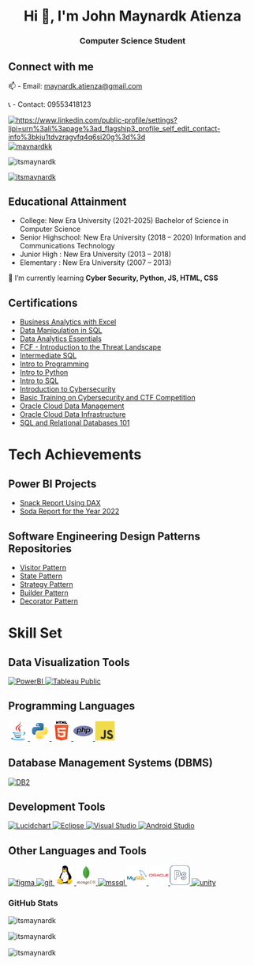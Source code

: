 <h1 align="center">Hi 👋, I'm John Maynardk Atienza</h1>
<h3 align="center">Computer Science Student</h3>

## Connect with me
📫 - Email: maynardk.atienza@gmail.com

📞 - Contact: 09553418123

<a href="https://www.linkedin.com/in/john-maynardk-atienza-a6a1b5290/" target="blank"><img align="center" src="https://raw.githubusercontent.com/rahuldkjain/github-profile-readme-generator/master/src/images/icons/Social/linked-in-alt.svg" alt="https://www.linkedin.com/public-profile/settings?lipi=urn%3ali%3apage%3ad_flagship3_profile_self_edit_contact-info%3bkju1tdvzragvfq4q6si20g%3d%3d" height="30" width="40" /></a>
<a href="https://fb.com/maynardkk" target="blank"><img align="center" src="https://raw.githubusercontent.com/rahuldkjain/github-profile-readme-generator/master/src/images/icons/Social/facebook.svg" alt="maynardkk" height="30" width="40" /></a>
</p>




<p align="left"> <img src="https://komarev.com/ghpvc/?username=itsmaynardk&label=Profile%20views&color=0e75b6&style=flat" alt="itsmaynardk" /> </p>

<p align="left"> <a href="https://github.com/ryo-ma/github-profile-trophy"><img src="https://github-profile-trophy.vercel.app/?username=itsmaynardk" alt="itsmaynardk" /></a> </p>

   ## Educational Attainment
   - College: New Era University (2021-2025) Bachelor of Science in Computer Science
   - Senior Highschool: New Era University (2018 – 2020) Information and Communications Technology
   - Junior High 	: New Era University (2013 – 2018)
   - Elementary 	: New Era University (2007 – 2013) 	
   

🌱 I’m currently learning **Cyber Security, Python, JS, HTML, CSS**
   ## Certifications
- [Business Analytics with Excel](https://drive.google.com/file/d/1l9MuJqzNFf2IBc0FfgU9UWl7jhssfGaY/view?usp=sharing)
- [Data Manipulation in SQL](https://drive.google.com/file/d/1scoFeu6hdoiYU3JYqYfinOcoj8zVEH84/view?usp=sharing)
- [Data Analytics Essentials](https://drive.google.com/file/d/1IdSOmXcZkweqzaZjcetTm6PA4yczICQd/view?usp=sharing)
- [FCF - Introduction to the Threat Landscape](https://drive.google.com/file/d/1OPBOemD8USgfwpKYfMAYQNT2ZQY-Vcnj/view?usp=sharing)
- [Intermediate SQL](https://drive.google.com/file/d/1TdWCl2cVjXZA0Ceix7vtiSCqq47ztyWj/view?usp=sharing)
- [Intro to Programming](https://drive.google.com/file/d/1zUCnHe6s5YkafigGBsrFbpVVME9GULKv/view?usp=sharing)
- [Intro to Python](https://drive.google.com/file/d/1YXQxrOFAPRh4V4FQzk7xu1h7fy1b915P/view?usp=sharing)
- [Intro to SQL](https://drive.google.com/file/d/1kw7no7O5eIH6RCa38kxvpd6n7_aBjJf-/view?usp=sharing)
- [Introduction to Cybersecurity](https://drive.google.com/file/d/1fD3rP6fFYMk4xhu8qvzVzShd7XeQ7jU1/view?usp=sharing)
- [Basic Training on Cybersecurity and CTF Competition](https://drive.google.com/file/d/1-pl8LM2tsDVDegAIo5fQO81IhJbpRO84/view?usp=sharing)
- [Oracle Cloud Data Management](https://drive.google.com/file/d/15Llr962W-hilm-vk2DJC5s4rMkBQytxA/view?usp=sharing)
- [Oracle Cloud Data Infrastructure](https://drive.google.com/file/d/1Iapr1-7kpm0uELdy79o35FDmDZBMvpUm/view?usp=sharing)
- [SQL and Relational Databases 101](https://drive.google.com/file/d/1bCCoTWvU0nkaQwR6RFr2FUdRiAooGUOM/view?usp=sharing)

 # Tech Achievements

## Power BI Projects
- [Snack Report Using DAX](https://app.powerbi.com/view?r=eyJrIjoiOGZkYzI1NGItODUyMi00ODk1LTlhZDQtODE4MjlmNTY0Y2Y2IiwidCI6IjI1ZWFlODJhLTJiYjktNDUyNC05MGM1LWE5YWNlMzczNGVlNCIsImMiOjEwfQ%3D%3D)
- [Soda Report for the Year 2022](https://app.powerbi.com/view?r=eyJrIjoiYTY0ZTgyZDQtYTU0Zi00OWY3LTg1OGYtNzNiM2ViNjMyM2Y4IiwidCI6IjI1ZWFlODJhLTJiYjktNDUyNC05MGM1LWE5YWNlMzczNGVlNCIsImMiOjEwfQ%3D%3D)

## Software Engineering Design Patterns Repositories
- [Visitor Pattern](https://github.com/ItsMaynardk/VisitorDesignPattern)
- [State Pattern](https://github.com/ItsMaynardk/StatePattern)
- [Strategy Pattern](https://github.com/ItsMaynardk/StrategyPattern)
- [Builder Pattern](https://github.com/ItsMaynardk/BuilderPattern)
- [Decorator Pattern](https://github.com/ItsMaynardk/DecoratorPattern)

# Skill Set

## Data Visualization Tools
<p align="left">
  <a href="https://powerbi.microsoft.com/en-us/desktop/" target="_blank" rel="noreferrer">
    <img src="https://upload.wikimedia.org/wikipedia/commons/c/cf/New_Power_BI_Logo.svg" alt="PowerBI" width="40" height="40" />
  </a>
  <a href="https://public.tableau.com/" target="_blank" rel="noreferrer">
    <img src="https://cdn.worldvectorlogo.com/logos/tableau-software.svg" alt="Tableau Public" width="40" height="40" />
  </a>
</p>

## Programming Languages
<p align="left">
  <a href="https://www.java.com" target="_blank" rel="noreferrer">
    <img src="https://raw.githubusercontent.com/devicons/devicon/master/icons/java/java-original.svg" alt="java" width="40" height="40" />
  </a>
  <a href="https://www.python.org" target="_blank" rel="noreferrer">
    <img src="https://raw.githubusercontent.com/devicons/devicon/master/icons/python/python-original.svg" alt="python" width="40" height="40" />
  </a>
  <a href="https://developer.mozilla.org/en-US/docs/Web/HTML" target="_blank" rel="noreferrer">
    <img src="https://raw.githubusercontent.com/devicons/devicon/master/icons/html5/html5-original-wordmark.svg" alt="html" width="40" height="40" />
  </a>
  <a href="https://www.php.net" target="_blank" rel="noreferrer">
    <img src="https://raw.githubusercontent.com/devicons/devicon/master/icons/php/php-original.svg" alt="php" width="40" height="40" />
  </a>
  <a href="https://developer.mozilla.org/en-US/docs/Web/JavaScript" target="_blank" rel="noreferrer">
    <img src="https://raw.githubusercontent.com/devicons/devicon/master/icons/javascript/javascript-original.svg" alt="javascript" width="40" height="40" />
  </a>
</p>

## Database Management Systems (DBMS)
<p align="left">
  <a href="https://www.ibm.com/products/db2" target="_blank" rel="noreferrer">
    <img src="https://www.db2tutorial.com/wp-content/uploads/2019/03/db2-tutorial.png" alt="DB2" width="40" height="40" />
  </a>
</p>

## Development Tools
<p align="left">
  <a href="https://www.lucidchart.com/" target="_blank" rel="noreferrer">
    <img src="https://encrypted-tbn0.gstatic.com/images?q=tbn:ANd9GcQL7b9P_feX1yThfg-k6-N0TyGHKMa5a7YusA&s" alt="Lucidchart" width="40" height="40" />
  </a>
  <a href="https://www.eclipse.org/" target="_blank" rel="noreferrer">
    <img src="https://cdn.freebiesupply.com/logos/large/2x/eclipse-11-logo-png-transparent.png" alt="Eclipse" width="40" height="40" />
  </a>
  <a href="https://visualstudio.microsoft.com/" target="_blank" rel="noreferrer">
    <img src="https://logowik.com/content/uploads/images/visual-studio-code7642.jpg" alt="Visual Studio" width="40" height="40" />
  </a>
  <a href="https://developer.android.com/studio" target="_blank" rel="noreferrer">
    <img src="https://pbs.twimg.com/media/FwMqYA-WIA0E6Rw.jpg:large" alt="Android Studio" width="40" height="40" />
  </a>
</p>

## Other Languages and Tools
<p align="left">
  <a href="https://www.figma.com/" target="_blank" rel="noreferrer">
    <img src="https://www.vectorlogo.zone/logos/figma/figma-icon.svg" alt="figma" width="40" height="40" />
  </a>
  <a href="https://git-scm.com/" target="_blank" rel="noreferrer">
    <img src="https://www.vectorlogo.zone/logos/git-scm/git-scm-icon.svg" alt="git" width="40" height="40" />
  </a>
  <a href="https://www.linux.org/" target="_blank" rel="noreferrer">
    <img src="https://raw.githubusercontent.com/devicons/devicon/master/icons/linux/linux-original.svg" alt="linux" width="40" height="40" />
  </a>
  <a href="https://www.mongodb.com/" target="_blank" rel="noreferrer">
    <img src="https://raw.githubusercontent.com/devicons/devicon/master/icons/mongodb/mongodb-original-wordmark.svg" alt="mongodb" width="40" height="40" />
  </a>
  <a href="https://www.microsoft.com/en-us/sql-server" target="_blank" rel="noreferrer">
    <img src="https://www.svgrepo.com/show/303229/microsoft-sql-server-logo.svg" alt="mssql" width="40" height="40" />
  </a>
  <a href="https://www.mysql.com/" target="_blank" rel="noreferrer">
    <img src="https://raw.githubusercontent.com/devicons/devicon/master/icons/mysql/mysql-original-wordmark.svg" alt="mysql" width="40" height="40" />
  </a>
  <a href="https://www.oracle.com/" target="_blank" rel="noreferrer">
    <img src="https://raw.githubusercontent.com/devicons/devicon/master/icons/oracle/oracle-original.svg" alt="oracle" width="40" height="40" />
  </a>
  <a href="https://www.photoshop.com/en" target="_blank" rel="noreferrer">
    <img src="https://raw.githubusercontent.com/devicons/devicon/master/icons/photoshop/photoshop-line.svg" alt="photoshop" width="40" height="40" />
  </a>
  <a href="https://unity.com/" target="_blank" rel="noreferrer">
    <img src="https://www.vectorlogo.zone/logos/unity3d/unity3d-icon.svg" alt="unity" width="40" height="40" />
  </a>
</p>

<p align="left">
  <h3 align="left">GitHub Stats</h3>
  <img align="left" src="https://github-readme-stats.vercel.app/api/top-langs/?username=itsmaynardk&layout=compact&theme=radical" alt="itsmaynardk" />
</p>

<p>&nbsp;</p>

<p align="left">
  <img align="center" src="https://github-readme-stats.vercel.app/api?username=itsmaynardk&show_icons=true&theme=radical" alt="itsmaynardk" />
</p>

<p align="left">
  <img align="center" src="https://github-readme-streak-stats.herokuapp.com/?user=itsmaynardk&theme=radical" alt="itsmaynardk" />
</p>
